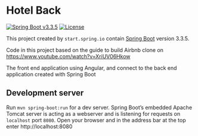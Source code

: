 # Hotel Back
[![Spring Boot v3.3.5](https://img.shields.io/badge/Java-SpringBoot-green)]([https://spring.io/](https://spring.io/))
[![License](http://img.shields.io/:license-GPLv3-blue.svg)](https://www.gnu.org/licenses/gpl-3.0.html)

This project created by `start.spring.io` contain [Spring Boot](https://spring.io/) version 3.3.5.


Code in this project based on the guide to build Airbnb clone on https://www.youtube.com/watch?v=XriUV06Hkow 

The front end application using Angular, and connect to the back end application created with Spring Boot



## Development server

Run `mvn spring-boot:run` for a dev server. Spring Boot’s embedded Apache Tomcat server is acting as a webserver and is listening for requests on `localhost` port `8080`. Open your browser and in the address bar at the top enter http://localhost:8080

